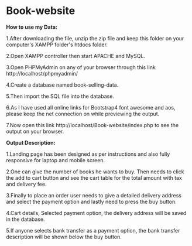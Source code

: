 # Book-website

**How to use my Data:**

1.After downloading the file, unzip the zip file and keep this folder on your computer's XAMPP folder's htdocs folder.

2.Open XAMPP controller then start APACHE and MySQL.

3.Open PHPMyAdmin on any of your browser through this link http://localhost/phpmyadmin/

4.Create a database named book-selling-data.

5.Then import the SQL file into the database.

6.As I have used all online links for Bootstrap4 font awesome and aos, please keep the net connection on while previewing the output.

7.Now open this link http://localhost/Book-website/index.php to see the output on your browser.

**Output Description:**

1.Landing page has been designed as per instructions and also fully responsive for laptop and mobile screen.

2.One can give the number of books he wants to buy. Then needs to click the add to cart button and see the cart table for the total amount with tax and delivery fee.

3.Finally to place an order user needs to give a detailed delivery address and select the payment option and lastly need to press the buy button.

4.Cart details, Selected payment option, the delivery address will be saved in the database.

5.If anyone selects bank transfer as a payment option, the bank transfer description will be shown below the buy button.
